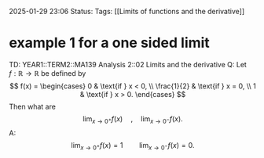 2025-01-29 23:06
Status: 
Tags: [[Limits of functions and the derivative]]
# example 1 for a one sided limit

TD: YEAR1::TERM2::MA139 Analysis 2::02 Limits and the derivative
Q: Let $f: \mathbb{R} \to \mathbb{R}$ be defined by
$$
f(x) = 
\begin{cases} 
0 & \text{if } x < 0, \\
\frac{1}{2} & \text{if } x = 0, \\
1 & \text{if } x > 0.
\end{cases}
$$
Then what are
$$
\lim_{x \to 0^+} f(x) \quad, \quad \lim_{x \to 0^-} f(x).
$$
A: $$
\lim_{x \to 0^+} f(x) = 1
\quad\quad
\lim_{x \to 0^-} f(x) = 0.
$$ 
<!--ID: 1738192569060-->
